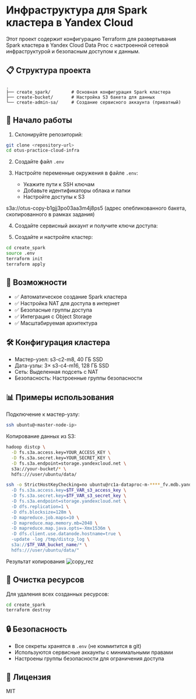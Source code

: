 # Инфраструктура для Spark кластера в Yandex Cloud

Этот проект содержит конфигурацию Terraform для развертывания Spark кластера в Yandex Cloud Data Proc с настроенной сетевой инфраструктурой и безопасным доступом к данным.

## 📋 Структура проекта

```
.
├── create_spark/        # Основная конфигурация Spark кластера
├── create-bucket/       # Настройка S3 бакета для данных
└── create-admin-sa/     # Создание сервисного аккаунта (приватный)
```

## 🚀 Начало работы

1. Склонируйте репозиторий:
```bash
git clone <repository-url>
cd otus-practice-cloud-infra
```

2. Создайте файл `.env`

3. Настройте переменные окружения в файле `.env`:
   - Укажите пути к SSH ключам
   - Добавьте идентификаторы облака и папки
   - Настройте доступы к S3
  
s3a://otus-copy-b1gjj3po03aa3m4j8ps5 (адрес опебликованного бакета, скопированного в рамках задания)

4. Создайте сервисный аккаунт и получите ключи доступа:


5. Создайте и настройте кластер:
```bash
cd create_spark
source .env
terraform init
terraform apply
```

## 🔋 Возможности

- ✅ Автоматическое создание Spark кластера
- ✅ Настройка NAT для доступа в интернет
- ✅ Безопасные группы доступа
- ✅ Интеграция с Object Storage
- ✅ Масштабируемая архитектура

## 🛠 Конфигурация кластера

- Мастер-узел: s3-c2-m8, 40 ГБ SSD
- Дата-узлы: 3× s3-c4-m16, 128 ГБ SSD
- Сеть: Выделенная подсеть с NAT
- Безопасность: Настроенные группы безопасности

## 📊 Примеры использования

Подключение к мастер-узлу:
```bash
ssh ubuntu@<master-node-ip>
```

Копирование данных из S3:
```bash
hadoop distcp \
  -D fs.s3a.access.key=YOUR_ACCESS_KEY \
  -D fs.s3a.secret.key=YOUR_SECRET_KEY \
  -D fs.s3a.endpoint=storage.yandexcloud.net \
  s3a://your-bucket/* \
  hdfs:///user/ubuntu/data/
```

```bash
ssh -o StrictHostKeyChecking=no ubuntu@rc1a-dataproc-m-****_fv.mdb.yandexcloud.net "hadoop distcp \
  -D fs.s3a.access.key=$TF_VAR_s3_access_key \
  -D fs.s3a.secret.key=$TF_VAR_s3_secret_key \
  -D fs.s3a.endpoint=storage.yandexcloud.net \
  -D dfs.replication=1 \
  -D dfs.blocksize=128m \
  -D mapreduce.job.maps=10 \
  -D mapreduce.map.memory.mb=2048 \
  -D mapreduce.map.java.opts=-Xmx1536m \
  -D dfs.client.use.datanode.hostname=true \
  -update -log /tmp/distcp_log \
  s3a://$TF_VAR_bucket_name/* \
  hdfs:///user/ubuntu/data/"
```

Результат копирования
![copy_rez](https://github.com/user-attachments/assets/4bf55f96-71f7-4fb9-ada8-4240830eaac7)

## 🧹 Очистка ресурсов

Для удаления всех созданных ресурсов:
```bash
cd create_spark
terraform destroy
```

## 🔒 Безопасность

- Все секреты хранятся в `.env` (не коммитится в git)
- Используются сервисные аккаунты с минимальными правами
- Настроены группы безопасности для ограничения доступа

## 📝 Лицензия

MIT

